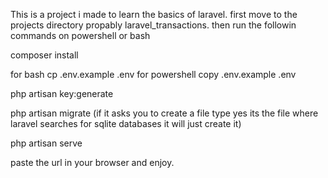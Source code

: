 This is a project i made to learn the basics of laravel.
first move to the projects directory propably laravel_transactions.
then run the followin commands on powershell or bash

composer install

for bash cp .env.example .env for powershell copy .env.example .env

php artisan key:generate

php artisan migrate (if it asks you to create a file type yes its the file where laravel searches for sqlite databases it will just create it)

php artisan serve

paste the url in your browser and enjoy.
